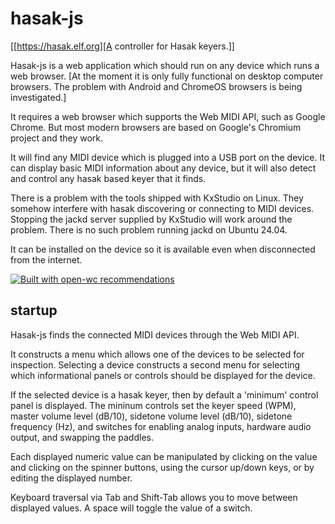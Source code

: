 # hasak-js
[[https://hasak.elf.org][A controller for Hasak keyers.]]

Hasak-js is a web application which should run on any device which runs a web browser.
[At the moment it is only fully functional on desktop computer browsers.  The problem
with Android and ChromeOS browsers is being investigated.]

It requires a web browser which supports the Web MIDI API, such as Google Chrome.
But most modern browsers are based on Google's Chromium project and they work.

It will find any MIDI device which is plugged into a USB port on the device.  It can display
basic MIDI information about any device, but it will also detect and control any hasak based
keyer that it finds.

There is a problem with the tools shipped with KxStudio on Linux.  They somehow interfere with
hasak discovering or connecting to MIDI devices.  Stopping the jackd server supplied by KxStudio
will work around the problem.  There is no such problem running jackd on Ubuntu 24.04.

It can be installed on the device so it is available even when disconnected from the internet.

[![Built with open-wc recommendations](https://img.shields.io/badge/built%20with-open--wc-blue.svg)](https://github.com/open-wc)

## startup
Hasak-js finds the connected MIDI devices through the Web MIDI API. 

It constructs a menu which allows one of the devices to be selected for inspection.  Selecting
a device constructs a second menu for selecting which informational panels or controls should
be displayed for the device.

If the selected device is a hasak keyer, then by default a 'minimum' control panel is displayed.
The mininum controls set the keyer speed (WPM), master volume level (dB/10), sidetone volume level 
(dB/10), sidetone frequency (Hz), and switches for enabling analog inputs, hardware audio output, 
and swapping the paddles.

Each displayed numeric value can be manipulated by clicking on the value and clicking on the spinner
buttons, using the cursor up/down keys, or by editing the displayed number.

Keyboard traversal via Tab and Shift-Tab allows you to move between displayed values.  A space will
toggle the value of a switch.

